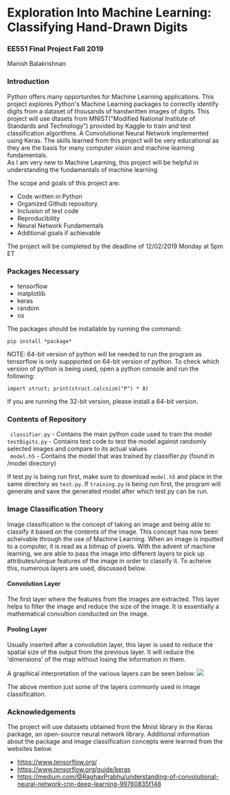 # Exploration Into Machine Learning: Classifying Hand-Drawn Digits
### EE551 Final Project Fall 2019
Manish Balakrishnan <br />

### Introduction
Python offers many opportunites for Machine Learning applications. This project explores Python's Machine Learning packages to correctly identify digits from a dataset of thousands of handwritten images of digits. This project will use dtasets from MNIST("Modified National Institute of Standards and Technology") provided by Kaggle to train and test classification algorithms. A Convolutional Neural Network implemented using Keras. The skills learned from this project will be very educational as they are the basis for many computer vision and machine learning fundamentals.\
As I am very new to Machine Learning, this project will be helpful in understanding the fundamentals of machine learning

The scope and goals of this project are:
* Code written in Python
* Organized Github repository
* Inclusion of test code
* Reproducibility
* Neural Network Fundamentals
* Additional goals if achievable

The project will be completed by the deadline of 12/02/2019 Monday at 5pm ET

### Packages Necessary

* tensorflow
* matplotlib
* keras
* random
* os

The packages should be installable by running the command:
```
pip install *package*
```

NOTE: 64-bit version of python will be needed to run the program as tensorflow is only suppported on 64-bit version of python.
To check which version of python is being used, open a python console and run the following:
```
import struct; print(struct.calcsize("P") * 8)
```
If you are running the 32-bit version, please install a 64-bit version.
### Contents of Repository 

``` classifier.py``` - Contains the main python code used to train the model\
``` testDigits.py ``` - Contains test code to test the model against randomly selected images and compare to its actual values\
``` model.h5``` - Contains the model that was trained by classifier.py (found in /model directory)

If test.py is being run first, make sure to download ```model.h5``` and place in the same directory as ```test.py```. If ```training.py``` is being run first, the program will generate and save the generated model after which test.py can be run.

### Image Classification Theory
Image classification is the concept of taking an image and being able to classify it based on the contents of the image. This concept has now been acheivable through the use of Machine Learning. When an image is inputted to a computer, it is read as a bitmap of pixels. With the advent of machine learning, we are able to pass the image into different layers to pick up attributes/uinque features of the image in order to classify it. To acheive this, numerous layers are used, discussed below.  

#### Convolution Layer
The first layer where the features from the images are extracted. This layer helps to filter the image and reduce the size of the image. It is essentially a mathematical convultion conducted on the image.
  
#### Pooling Layer
Usually inserted after a convolution layer, this layer is used to reduce the spatial size of the output from the previous layer. It will reduce the 'dimensions' of the map without losing the information in them.

A graphical interpretation of the various layers can be seen below:
![](https://miro.medium.com/max/948/1*4GLv7_4BbKXnpc6BRb0Aew.png)

The above mention just some of the layers commonly used in image classification. 

  
### Acknowledgements <br />
The project will use datasets obtained from the Mnist library in the Keras package, an open-source neural network library. Additional information about the package and image classification concepts were learned from the websites below.
* https://www.tensorflow.org/
* https://www.tensorflow.org/guide/keras
* https://medium.com/@RaghavPrabhu/understanding-of-convolutional-neural-network-cnn-deep-learning-99760835f148 

